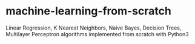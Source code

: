 # machine-learning-from-scratch
Linear Regression, K Nearest Neighbors, Naive Bayes, Decision Trees, Multilayer Perceptron algorithms implemented from scratch with Python3

